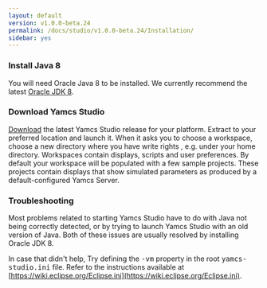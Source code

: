 ```yaml
---
layout: default
version: v1.0.0-beta.24
permalink: /docs/studio/v1.0.0-beta.24/Installation/
sidebar: yes
---
```


### Install Java 8
You will need Oracle Java 8 to be installed. We currently recommend the latest [Oracle JDK 8](http://www.oracle.com/technetwork/java/javase/downloads/jdk8-downloads-2133151.html).

### Download Yamcs Studio
[Download](https://github.com/yamcs/yamcs-studio/releases) the latest Yamcs Studio release for your platform. Extract to your preferred location and launch it. When it asks you to choose a workspace, choose a new directory where you have write rights , e.g. under your home directory. Workspaces contain displays, scripts and user preferences. By default your workspace will be populated with a few sample projects. These projects contain displays that show simulated parameters as produced by a default-configured Yamcs Server.

### Troubleshooting
Most problems related to starting Yamcs Studio have to do with Java not being correctly detected, or by trying to launch Yamcs Studio with an old version of Java. Both of these issues are usually resolved by installing Oracle&nbsp;JDK&nbsp;8.

In case that didn't help, Try defining the <tt>-vm</tt> property in the root <tt>yamcs-studio.ini</tt> file. Refer to the instructions available at [https://wiki.eclipse.org/Eclipse.ini](https://wiki.eclipse.org/Eclipse.ini).
